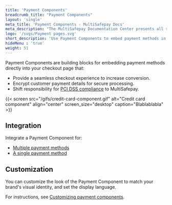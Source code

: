 ```yaml
---
title: 'Payment Components'
breadcrumb_title: "Payment Components"
layout: 'single'
meta_title: 'Payment Components - MultiSafepay Docs'
meta_description: "The MultiSafepay Documentation Center presents all relevant information about our Plugins and API. You can also find support pages for payment methods, tools and general questions as well as the contact details of our Support and Integration Teams."
logo: '/svgs/Payment pages.svg'
short_description: 'Use Payment Components to embed payment methods in your ecommerce platform'
hideMenu : 'true'
weight: 51
---
```

Payment Components are building blocks for embedding payment methods directly into your checkout page that:

- Provide a seamless checkout experience to increase conversion.
- Encrypt customer payment details for secure processing.
- Shift responsibility for [PCI DSS compliance](/faq/general/multisafepay-glossary/#payment-card-industry-data-security-standard-pci-dss) to MultiSafepay.

{{< screen src="/gifs/credit-card-component.gif" alt="Credit card component" align="center" screen_size="desktop" caption="Blablablabla" >}}

## Integration

Integrate a Payment Component for:

- [Multiple payment methods](/integrations/payment-components/integrating-multiple-payment-methods/)
- [A single payment method](/integrations/payment-components/integrating-single-payment-method/)

## Customization

You can customize the look of the Payment Component to match your brand's visual identity, and set the display language.

For instructions, see [Customizing payment components](/integrations/payment-components/customizing-payment-components/).
